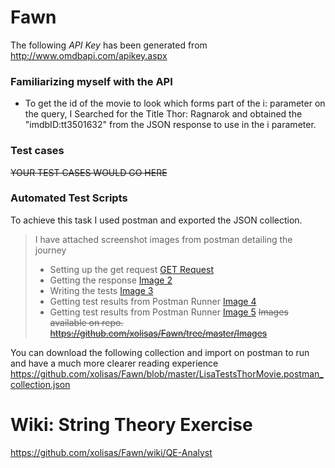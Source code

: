 # **Fawn**
The following _API Key_ has been generated from http://www.omdbapi.com/apikey.aspx

### Familiarizing myself with the API

- To get the id of the movie to look which forms part of the i: parameter on the query, I Searched for the Title Thor: Ragnarok and obtained the "imdbID:tt3501632" from the JSON response to use in the i parameter.


### **Test cases**
<del>YOUR TEST CASES WOULD GO HERE<del>

### Automated Test Scripts
To achieve this task I used postman and exported the JSON collection.


> I have attached screenshot images from postman detailing the journey
> - Setting up the get request [GET Request](https://github.com/xolisas/Fawn/blob/master/Images/GETRequest.PNG)
>- Getting the response [Image 2](link)
>- Writing the tests [Image 3]()
>- Getting test results from Postman Runner [Image 4]()
>- Getting test results from Postman Runner [Image 5]()
><del> Images available on repo. https://github.com/xolisas/Fawn/tree/master/Images <del>

You can download the following collection and import on postman to run and have a much more clearer reading experience https://github.com/xolisas/Fawn/blob/master/LisaTestsThorMovie.postman_collection.json

# Wiki: String Theory Exercise
https://github.com/xolisas/Fawn/wiki/QE-Analyst
